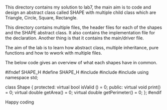 This directory contains my solution to lab7, the main aim is to code and design an abstract class called SHAPE with multiple child class which are Triangle, Circle, Square, Rectangle. 

This directory contains multiple files, the header files for each of the shapes and the SHAPE abstract class. It also contains the implementation file for the declaration. Another thing is that it contains the main/driver file. 

The aim of the lab is to learn how abstract class, multiple inheritance, pure functions and how to wwork with multiple files. 

The below code gives an overview of what each shapes have in common.

#ifndef SHAPE_H
#define SHAPE_H
#include <iostream>
#include <cassert>
#include <cmath>
using namespace std;

class Shape {
	protected:
		virtual bool isValid () = 0;
	public:
		virtual void print() = 0;
		virtual double getArea() = 0;
		virtual double getPerimeter() = 0;
};
#endif

Happy coding

